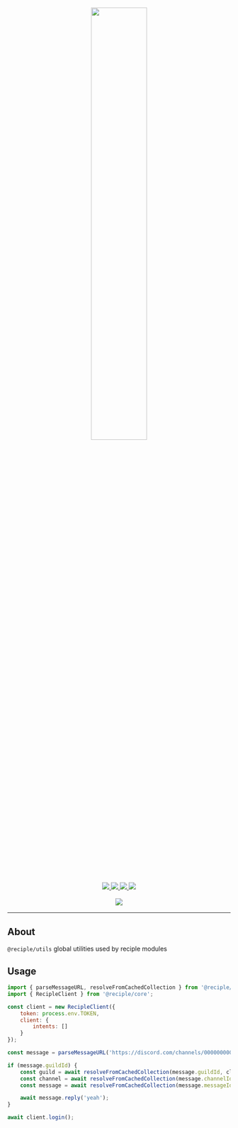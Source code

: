 <h1 align="center">
    <img src="https://i.imgur.com/DWM0tJL.png" width="50%">
    <br>
</h1>

<h3 align="center">
    <a href="https://discord.gg/kajdev-1032785824686817291">
        <img src="https://img.shields.io/discord/1032785824686817291?color=5865F2&logo=discord&logoColor=white">
    </a>
    <a href="https://npmjs.org/package/@reciple/utils">
        <img src="https://img.shields.io/npm/v/%40reciple/utils?label=npm">
    </a>
    <a href="https://github.com/thenorthsolution/Reciple/tree/main/packages/utils">
        <img src="https://img.shields.io/npm/dt/%40reciple/docgen?maxAge=3600">
    </a>
    <a href="https://www.codefactor.io/repository/github/falloutstudios/reciple/overview/main">
        <img src="https://www.codefactor.io/repository/github/falloutstudios/reciple/badge/main">
    </a>
    <br>
    <div style="padding-top: 1rem">
        <a href="https://discord.gg/kajdev-1032785824686817291">
            <img src="https://discord.com/api/guilds/1032785824686817291/embed.png?style=banner2">
        </a>
    </div>
</h3>

---

## About

`@reciple/utils` global utilities used by reciple modules

## Usage

```js
import { parseMessageURL, resolveFromCachedCollection } from '@reciple/utils';
import { RecipleClient } from '@reciple/core';

const client = new RecipleClient({
    token: process.env.TOKEN,
    client: {
        intents: []
    }
});

const message = parseMessageURL('https://discord.com/channels/0000000000000000000/0000000000000000000/0000000000000000000');

if (message.guildId) {
    const guild = await resolveFromCachedCollection(message.guildId, client.guilds);
    const channel = await resolveFromCachedCollection(message.channelId, guild.channels);
    const message = await resolveFromCachedCollection(message.messageId, channel.messages);

    await message.reply('yeah');
}

await client.login();
```
